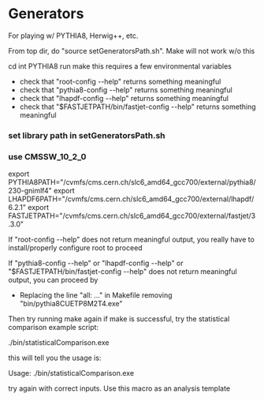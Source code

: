 # Generators
For playing w/ PYTHIA8, Herwig++, etc.

From top dir, do "source setGeneratorsPath.sh". Make will not work w/o this

cd int PYTHIA8
run make
this requires a few environmental variables
 * check that "root-config --help" returns something meaningful
 * check that "pythia8-config --help" returns something meaningful
 * check that "lhapdf-config --help" returns something meaningful
 * check that "$FASTJETPATH/bin/fastjet-config --help" returns something meaningful


### set library path in setGeneratorsPath.sh
### use CMSSW_10_2_0
export PYTHIA8PATH="/cvmfs/cms.cern.ch/slc6_amd64_gcc700/external/pythia8/230-gnimlf4"
export LHAPDF6PATH="/cvmfs/cms.cern.ch/slc6_amd64_gcc700/external/lhapdf/6.2.1"
export FASTJETPATH="/cvmfs/cms.cern.ch/slc6_amd64_gcc700/external/fastjet/3.3.0"
 
If "root-config --help" does not return meaningful output, you really have to install/properly configure root to proceed

If "pythia8-config --help" or "lhapdf-config --help" or "$FASTJETPATH/bin/fastjet-config --help" does not return meaningful output, you can proceed by
 * Replacing the line "all: ..." in Makefile removing "bin/pythia8CUETP8M2T4.exe"

Then try running make again
if make is successful, try the statistical comparison example script:

./bin/statisticalComparison.exe

this will tell you the usage is:

Usage: ./bin/statisticalComparison.exe <flatPthatFileName> <stagPthatFileName>

try again with correct inputs. Use this macro as an analysis template
